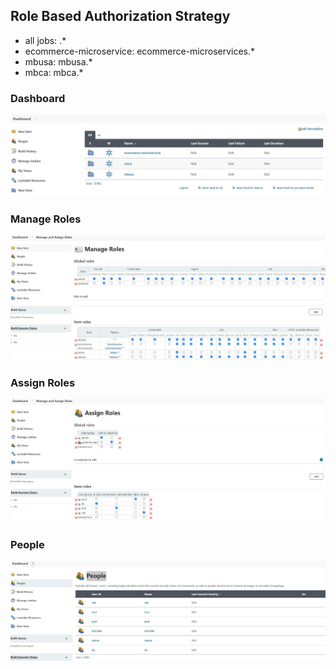 ## Role Based Authorization Strategy
- all jobs: .*	
- ecommerce-microservice: ecommerce-microservices.*
- mbusa: mbusa.*
- mbca: mbca.*

### Dashboard
![](/images/jenkins2.JPG)

### Manage Roles
![](/images/jenkins3.JPG)

### Assign Roles
![](/images/jenkins4.JPG)

### People
![](/images/jenkins5.JPG)